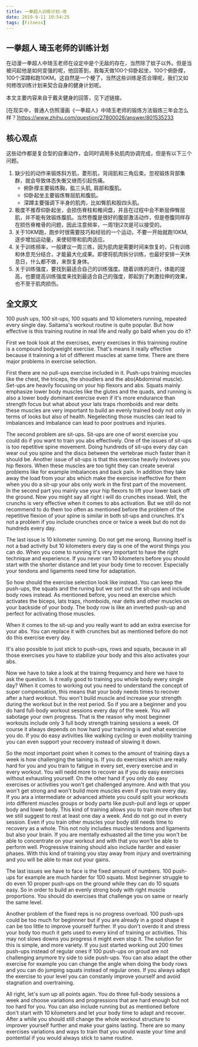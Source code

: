 ```yaml
---
title: 一拳超人训练计划-改
date: 2019-9-11 10:54:25
tags: [Fitness]
---
```


## 一拳超人 琦玉老师的训练计划 ##

在动漫一拳超人中琦玉老师在设定中是个无敌的存在，当然除了蚊子以外。但是当被问起他是如何变强的呢，他回答到，我每天做100个仰卧起坐，100个俯卧撑，100个深蹲和跑10KM。这自然是一个梗了，当然这些训练是否合理呢，我们又如何修改训练计划来契合自身的健身计划呢。

本文主要内容来自于戴夫健身的回答，见下述链接。

[在现实中，普通人仿照漫画《一拳超人》中琦玉老师的锻炼方法锻炼三年会怎么样？]<https://www.zhihu.com/question/27800026/answer/801535233>



<!--more-->

## 核心观点 ##

这些动作都是复合型的自重动作，会同时调用多处肌肉协调完成，但是有以下三个问题。

1. 缺少拉的动作来锻炼斜方肌，菱形肌，背阔肌和三角后束。忽视锻炼背部集群，就会导致体态失衡又继而引起伤痛。
   * 俯卧撑主要锻炼胸，肱三头肌, 肩部和腹肌。
   * 仰卧起坐主要锻炼臀屈肌和腹肌。
   * 深蹲主要强调下半身的肌肉，比如臀肌和股四头肌。
2. 极度不推荐仰卧起坐，会损伤脊柱和椎间盘，并且在过程中会不断屈伸臀屈肌，并不能有效锻炼腹肌。当然卷腹是很好的腹部激活动作，但是卷腹同样存在损伤脊椎骨的问题，因此注意频率，一周1到2次是可以接受的。
3. 关于10KM跑，跑步时很需要技巧和经验的一个运动，不要一开始就跑10KM,逐步增加运动量，来使韧带和肌肉适应。
4. 关于训练频率，一般建议一周三练，因为肌肉是需要时间来恢复的，只有训练和休息充分结合，才能最大化成果。即便将肌肉拆分训练，也最好安排一天休息日，什么都不做，来恢复身体。
5. 关于训练强度，要找到最适合自己的训练强度。随着训练的进行，体能的提高，也要提高训练强度来找到最适合自己的强度，即起到了刺激拉伸的效果，也不至于肌肉损伤。



## 全文原文 ##

100 push ups, 100 sit-ups, 100 squats  and 10 kilometers running, repeated every single day. Saitama's workout routine is quite popular. But how effective is this training routine in real life and really go bald when you do it? 

First we took look at the exercises, every exercises in this trainning routine is  a compound bodyweight  exercise. That's means it really  effective because it trainning a lot of different muscles at same time.  There are there major problems in exercise selection. 

First there are no pull-ups exercise included in it. Push-ups training muscles like the chest, the triceps, the shoudlers and the abs(Abdominal muscle). Set-ups are heavily focusing on your hip flexors and abs. Squats mainly emphasize lower body muscles like the  glutes and the quads, and running is also a lower body dominant exercise even if it's more endurance than strength focus but what about your lats traps rhomboids and rear delts these muscles are very important to build an evenly trained  body not  only in terms of looks but also of health. Negelecting those muscles can lead to imbalances and imbalance can lead to poor postrues and injuries.    

The second problem are sit-ups. Sit-ups are one of worst exercise you could do if you want to train you abs effectively. One of the issues of sit-ups is too repetitive spine movement. Doing hundreds of sit-ups every day can wear out you spine and the discs between the vertebrae much faster than it should be. Another issue of sit-ups is that this exercise heavily invloves you hip flexors. When these muscles are too tight they can create several problems like for example imbalances and back pain. In addition they take away the load from your abs which make the exercise ineffective for them when you do a sit-up your abs only work in the first part of the movement. In the second part you mainly use your hip flexors to lift your lower back off the ground. Now you might say all right i will do crunches insead. Well, the crunchs is very effective when it comes to abs activation. But we still do not recommend to do them too often as mentioned before the problem of the repetitive flexion of your spine is similar in both sit-ups and crunches. It's not a problem if you include crunches once or twice a week but do not do hundreds every day.

The last issue is 10 kilometer running. Do not get me wrong. Running itself is not a bad activity but 10 kilometers every day is one of the worst things you can do. When you come to running it's very important to have the right technique and experience. If you never ran 10 kilometers before you should start with the shorter distance and let your body time to recover. Especially your tendons and ligaments need time for adaptation.

So how should the exercise selection look like instead.  You can keep the push-ups, the squats and the runing but we sort out the sit-ups and include body rows instead. As mentioned before, you need an exercise which activates the biceps, lats traps, rhomboids, rear delts and other muscles on your backside of your body. The body row is like an inverted push-up and perfect for activating those muscles. 

When it comes to the sit-up and you really want to add an extra exercise for your abs. You can replace it with crunches but as mentioned before do not do this exercise every day.

 It's also possible to just stick to push-ups, rows and squats, because in all those exercises you have to stabilize your body and this also activates your abs. 

Now we have to take a look at the trainng frequency and here we have to ask the question. Is it really good to training you whole body every single day? When it comes to working out you need to understand the concept of super compensation, this means that your body needs times to recover after a hard workout. You won't build muscle and increase your strength during the workout but in the rest period. So if you are a beginner and you do hard full-body workout sessions every day of the week. You will sabotage your own progress. That is the reason why most beginner workouts include only 3 full body strength training sessions a week. Of course it always depends on how hard your trainning is and what exercise you do. If you do easy avtivities like walking cycling or even mobility training you can even support your recovery instead of slowing it down. 

So the most important point when it comes to the amount of training days a week is how challenging the taining is. If you do exercises which are really hard for you and you train to fatigue in every set, every exercise and in every workout. You will nedd more to recover as if you do easy exercises without exhausting yourself. On the other hand if you only do easy exercises or activities you won't get challenged anymore. And with that you won't get strong and won't build more muscles even if you train every day. If you ara a intermediate or advanced athlete you could split your workouts into different muscles groups or body parts like push-pull and legs or upper body and lower body. This kind of training allows you to train more often but we still suggest to rest at least one day a week. And do not go out in every session. Even if you train other muscles your body still needs time to recovery as a whole. This not  noly includes muscles tendons and ligaments but also your brain. If you are mentally exhuasted all the time you won't be able to concentrate on your workout and with that you won't be able to perform well. Progressive training should also include harder and easier phases. With this kind of training you stay away from injury and overtraining and you will be able to max out your gains. 

The last issues we have to face is the fixed amount of numbers. 100 push-ups for example are much harder for 100 squats. Most beginner struggle to do even 10 proper push-ups on the ground while they can do 10 squats easy. So in order to  build an evenly strong body with right muscle proportions. You should do exercises that challenge you on same or nearly the same level. 

Another problem of the fixed reps is no progress overload. 100 push-ups could be too much for beginnner but if you are already in a good shape it can be too little to improve yourself further. If you don't overdo it and stress your body too much it gets used to every kind of training or activities.  This may not slows downs you progress it might even stop it. The solution for this  is simple, and more variety. If you just started working out 200 times push-ups instead of regular ones if 100 push-ups on groud are not challenging anymore try side to side push-ups.  You can also adapt the other exercise for example you can change the angle when doing the body rows and you can do jumping squats instead of regular ones.  If you always adapt the exercise to your level you can constanly improve yourself and avoid stagnation and overtraining.

All right, let's sum up all points again. You do three full-body sessions a week and choose variations and progressions that are hard enough but not too hard for you. You can also include running but as mentioned before don't start with 10 kilometers and let your body time to adapt and recover. After a while  you should still change the whole workout structure to improver yourself further and make your gains lasting. There are so many exercises variations and ways to train that you would waste your time and pontential if you would always stick to same routine. 
